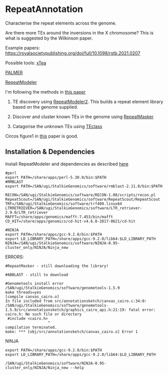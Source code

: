 # RepeatAnnotation

Characterise the repeat elements across the genome. 

Are there more TEs around the inversions in the X chromosome? This is what is suggested by the Wilkinson paper. 

Example papers: 
https://royalsocietypublishing.org/doi/full/10.1098/rstb.2021.0207


Possible tools: 
[xTea](https://www.nature.com/articles/s41467-021-24041-8)

[PALMER](https://academic.oup.com/nar/article/48/3/1146/5680708?login=false)

[RepeatModeler](https://www.pnas.org/doi/10.1073/pnas.1921046117)

I'm following the methods in [this paper](https://onlinelibrary.wiley.com/doi/full/10.1111/pbi.13493) 


1. TE discovery using [RepeatModeler2](https://github.com/Dfam-consortium/RepeatModeler). This builds a repeat element library based on the genome supplied. 

2. Discover and cluster known TEs in the genome using [RepeatMasker]()

3. Catagorise the unknown TEs using [TEclass]()



Circos figure1 in [this](https://onlinelibrary.wiley.com/doi/epdf/10.1111/1755-0998.13240?saml_referrer) paper is good. 


## Installation & Dependencies

Install RepeatModeler and dependencies as described [here](http://www.repeatmasker.org/RepeatModeler/)



```
#perl
export PATH=/share/apps/perl-5.30.0/bin:$PATH
#RMBLAST
export PATH=/SAN/ugi/StalkieGenomics/software/rmblast-2.11.0/bin:$PATH

RECON=/SAN/ugi/StalkieGenomics/software/RECON-1.08/scripts/recon.pl 
RepeatScout=/SAN/ugi/StalkieGenomics/software/RepeatScout/RepeatScout
TRF=/SAN/ugi/StalkieGenomics/software/trf409.linux64 
LTRRETRIEVER=/SAN/ugi/StalkieGenomics/software/LTR_retriever-2.9.0/LTR_retriever
MAFFT=/share/apps/genomics/mafft-7.453/bin/mafft
CD_HIT=/share/apps/genomics/cd-hit-v4.6.8-2017-0621/cd-hit

#NINJA
export PATH=/share/apps/gcc-9.2.0/bin:$PATH
export LD_LIBRARY_PATH=/share/apps/gcc-9.2.0/lib64:$LD_LIBRARY_PATH
NINJA=/SAN/ugi/StalkieGenomics/software/NINJA-0.95-cluster_only/NINJA/Ninja_new
```

ERRORS: 
```
#RepeatMasker - still downloading the library! 

#ABBLAST - still to download

#Genometools install error
/SAN/ugi/StalkieGenomics/software/genometools-1.5.9
make threads=yes
[compile canvas_cairo.o]
In file included from src/annotationsketch/canvas_cairo.c:34:0:
/SAN/ugi/StalkieGenomics/software/genometools-1.5.9/src/annotationsketch/graphics_cairo_api.h:21:19: fatal error: cairo.h: No such file or directory
 #include <cairo.h>
                   ^
compilation terminated.
make: *** [obj/src/annotationsketch/canvas_cairo.o] Error 1
```


NINJA
```
export PATH=/share/apps/gcc-9.2.0/bin:$PATH
export LD_LIBRARY_PATH=/share/apps/gcc-9.2.0/lib64:$LD_LIBRARY_PATH

/SAN/ugi/StalkieGenomics/software/NINJA-0.95-cluster_only/NINJA/Ninja_new --help
```

